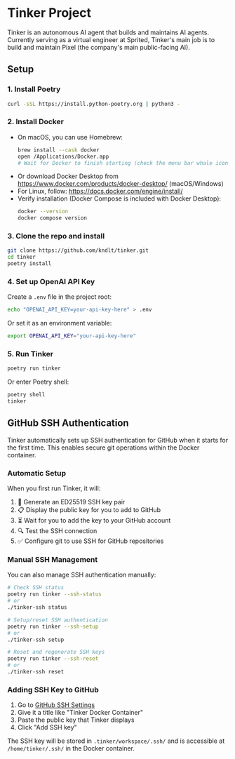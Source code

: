 # Tinker Project

Tinker is an autonomous AI agent that builds and maintains AI agents. Currently serving as a virtual engineer at Sprited, Tinker's main job is to build and maintain Pixel (the company's main public-facing AI).

## Setup

### 1. Install Poetry

```bash
curl -sSL https://install.python-poetry.org | python3 -
```

### 2. Install Docker

- On macOS, you can use Homebrew:
  ```sh
  brew install --cask docker
  open /Applications/Docker.app
  # Wait for Docker to finish starting (check the menu bar whale icon)
  ```
- Or download Docker Desktop from https://www.docker.com/products/docker-desktop/ (macOS/Windows)
- For Linux, follow: https://docs.docker.com/engine/install/
- Verify installation (Docker Compose is included with Docker Desktop):
  ```sh
  docker --version
  docker compose version
  ```

### 3. Clone the repo and install

```bash
git clone https://github.com/kndlt/tinker.git
cd tinker
poetry install
```

### 4. Set up OpenAI API Key

Create a `.env` file in the project root:

```bash
echo "OPENAI_API_KEY=your-api-key-here" > .env
```

Or set it as an environment variable:

```bash
export OPENAI_API_KEY="your-api-key-here"
```

### 5. Run Tinker

```bash
poetry run tinker
```

Or enter Poetry shell:

```bash
poetry shell
tinker
```

## GitHub SSH Authentication

Tinker automatically sets up SSH authentication for GitHub when it starts for the first time. This enables secure git operations within the Docker container.

### Automatic Setup

When you first run Tinker, it will:
1. 🔑 Generate an ED25519 SSH key pair
2. 📋 Display the public key for you to add to GitHub
3. ⏳ Wait for you to add the key to your GitHub account
4. 🔍 Test the SSH connection
5. ✅ Configure git to use SSH for GitHub repositories

### Manual SSH Management

You can also manage SSH authentication manually:

```bash
# Check SSH status
poetry run tinker --ssh-status
# or
./tinker-ssh status

# Setup/reset SSH authentication
poetry run tinker --ssh-setup
# or  
./tinker-ssh setup

# Reset and regenerate SSH keys
poetry run tinker --ssh-reset
# or
./tinker-ssh reset
```

### Adding SSH Key to GitHub

1. Go to [GitHub SSH Settings](https://github.com/settings/ssh/new)
2. Give it a title like "Tinker Docker Container"  
3. Paste the public key that Tinker displays
4. Click "Add SSH key"

The SSH key will be stored in `.tinker/workspace/.ssh/` and is accessible at `/home/tinker/.ssh/` in the Docker container.

